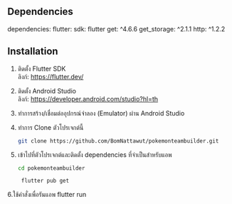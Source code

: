 

## Dependencies

dependencies:
  flutter:
    sdk: flutter
  get: ^4.6.6
  get_storage: ^2.1.1
  http: ^1.2.2  

## Installation

1. ติดตั้ง Flutter SDK  
   ลิงก์: https://flutter.dev/

2. ติดตั้ง Android Studio  
   ลิงก์: https://developer.android.com/studio?hl=th

3. ทำการสร้าง/เชื่อมต่ออุปกรณ์จำลอง (Emulator) ผ่าน Android Studio

4. ทำการ Clone ตัวโปรเจกต์นี้  
   ```bash
   git clone https://github.com/BomNattawut/pokemonteambuilder.git

5. เข้าไปที่ตัวโปรเจกต์และติดตั้ง dependencies ที่จำเป็นสำหรับแอพ
    ```bash
   cd pokemonteambuilder
    
     flutter pub get

6.ใช้คำสั่งเพื่อรันแอพ  flutter run


 


